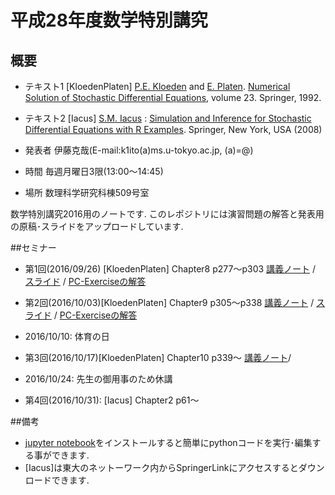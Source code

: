 # 平成28年度数学特別講究
## 概要
* テキスト1 [KloedenPlaten] [P.E. Kloeden](http://www.math.uni-frankfurt.de/~kloeden/ "P.E. Kloeden") and [E. Platen](http://www.uts.edu.au/staff/eckhard.platen "E. Platen"). [Numerical Solution of Stochastic Differential Equations](http://www.springer.com/la/book/9783540540625 "Numerical Solution of Stochastic Differential Equations"), volume 23. Springer, 1992.

* テキスト2 [Iacus] [S.M. Iacus](https://scholar.google.co.jp/citations?user=JBs9tJ4AAAAJ&hl=ja "S.M. Iacus") : [Simulation and Inference for Stochastic Differential Equations with R Examples](http://link.springer.com/book/10.1007%2F978-0-387-75839-8 "Simulation and Inference for Stochastic Differential Equations with R Examples"). Springer, New York, USA (2008)

* 発表者 伊藤克哉(E-mail:k1ito(a)ms.u-tokyo.ac.jp, (a)=@)
* 時間 毎週月曜日3限(13:00〜14:45)
* 場所 数理科学研究科棟509号室

数学特別講究2016用のノートです.
このレポジトリには演習問題の解答と発表用の原稿･スライドをアップロードしています.

##セミナー
* 第1回(2016/09/26)
[KloedenPlaten] Chapter8 p277〜p303  [講義ノート](https://github.com/KatsuyaITO/NSofSDE/blob/master/Chap8/note.pdf "講義ノート") / [スライド](https://github.com/KatsuyaITO/NSofSDE/blob/master/Chap8/slides.pdf "スライド") / [PC-Exerciseの解答](https://github.com/KatsuyaITO/NSofSDE/blob/master/Chap8/PC-ExerciseChapter8.ipynb "PC-Exerciseの解答")
* 第2回(2016/10/03)[KloedenPlaten] Chapter9 p305〜p338
[講義ノート](https://github.com/KatsuyaITO/NSofSDE/blob/master/Chap9/note.pdf "講義ノート") / [スライド](https://github.com/KatsuyaITO/NSofSDE/blob/master/Chap9/slides.pdf "スライド") / [PC-Exerciseの解答](https://github.com/KatsuyaITO/NSofSDE/blob/master/Chap9/PC-ExerciseChapter9.ipynb "PC-Exerciseの解答")
* 2016/10/10: 体育の日
* 第3回(2016/10/17)[KloedenPlaten] Chapter10 p339〜 
[講義ノート](https://github.com/KatsuyaITO/NSofSDE/blob/master/Chap10/note.pdf "講義ノート")/

* 2016/10/24: 先生の御用事のため休講

* 第4回(2016/10/31): [Iacus] Chapter2 p61〜

##備考
* [jupyter notebook](https://ipython.org/index.html "jupyter notebook")をインストールすると簡単にpythonコードを実行･編集する事ができます.
* [Iacus]は東大のネットーワーク内からSpringerLinkにアクセスするとダウンロードできます.
